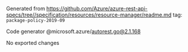 Generated from https://github.com/Azure/azure-rest-api-specs/tree//specification/resources/resource-manager/readme.md tag: `package-policy-2019-09`

Code generator @microsoft.azure/autorest.go@2.1.168

No exported changes